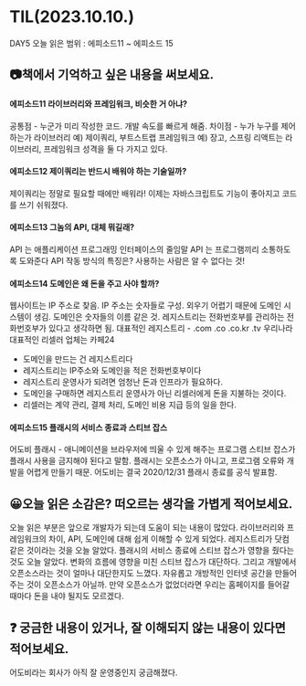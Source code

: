 # TIL(2023.10.10.)
DAY5
오늘 읽은 범위 : 에피소드11 ~ 에피소드 15

## 📷책에서 기억하고 싶은 내용을 써보세요.
#### 에피소드11 라이브러리와 프레임워크, 비슷한 거 아냐?
공통점 - 누군가 미리 작성한 코드. 개발 속도를 빠르게 해줌.
차이점 - 누가 누구를 제어하는가
라이브러리 예) 제이쿼리, 부트스트랩
프레임워크 예) 장고, 스프링
리액트는 라이브러리, 프레임워크 성격을 둘 다 가지고 있다.
#### 에피소드12 제이쿼리는 반드시 배워야 하는 기술일까?
제이쿼리는 정말로 필요할 때에만 배워라! 
이제는 자바스크립트도 기능이 좋아지고 코드를 쓰기 쉬워졌다.
#### 에피소드13 그놈의 API, 대체 뭐길래?
API 는 애플리케이션 프로그래밍 인터페이스의 줄임말
API 는 프로그램끼리 소통하도록 도와준다
API 작동 방식의 특징은? 사용하는 사람은 알 수 없다는 것!
#### 에피소드14 도메인은 왜 돈을 주고 사야 할까?
웹사이트는 IP 주소로 찾음. IP 주소는 숫자들로 구성. 외우기 어렵기 때문에 도메인 시스템이 생김.
도메인은 숫자들의 이름 같은 것.
레지스트리는 전화번호부를 관리하는 전화번호부가 있다고 생각하면 됨.
대표적인 레지스트리 - .com .co .co.kr .tv
우리나라 대표적인 리셀러 업체는 카페24
- 도메인을 만드는 건 레지스트리다
- 레지스트리는 IP주소와 도메인을 적은 전화번호부이다
- 레지스트리 운영사가 되려면 엄청난 돈과 인프라가 필요하다.
- 도메인을 구매하면 레지스트리 운영사가 아닌 리셀러에게 돈을 지불하는 것이다.
- 리셀러는 계약 관리, 결제 처리, 도메인 비용 지급 등의 일을 한다.
#### 에피소드15 플래시의 서비스 종료과 스티브 잡스
어도비 플래시 - 애니메이션을 브라우저에 띄울 수 있게 해주는 프로그램
스티브 잡스가 플래시 사용을 금지해야 된다고 말함. 플래시는 오픈소스가 아니고, 프로그램 오류와 개발을 어렵게 만들기 때문.
어도비는 결국 2020/12/31 플래시 종료를 공식 발표함. 

## 😀오늘 읽은 소감은? 떠오르는 생각을 가볍게 적어보세요.
오늘 읽은 부분은 앞으로 개발자가 되는데 도움이 되는 내용이 많았다. 
라이브러리와 프레임워크의 차이, API, 도메인에 대해 쉽게 이해할 수 있게 되었다. 
레지스트리가 닷컴 같은 것이라는 것을 오늘 알았다. 
플래시의 서비스 종료에 스티브 잡스가 영향을 줬다는 것도 오늘 알았다.
변화의 흐름에 영향을 미친 스티브 잡스가 대단하다.
그리고 개발에서 오픈소스라는 것이 얼마나 대단한지도 느꼈다. 
자유롭고 개방적인 인터넷 공간을 만들어 주는 것이 오픈소스가 아닐까. 
만약 오픈소스가 없었더라면 우리는 홈페이지를 들어갈 때마다 돈을 내야 될지도 모르겠다. 

## ❓ 궁금한 내용이 있거나, 잘 이해되지 않는 내용이 있다면 적어보세요.
어도비라는 회사가 아직 잘 운영중인지 궁금해졌다.
